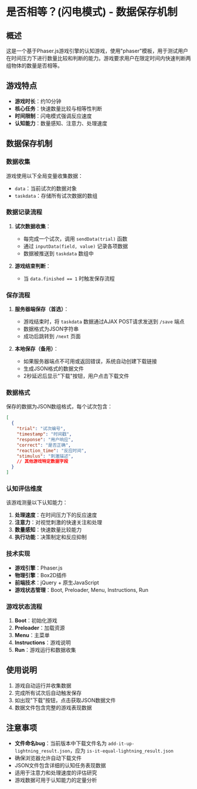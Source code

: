 # 是否相等？(闪电模式) - 数据保存机制

## 概述

这是一个基于Phaser.js游戏引擎的认知游戏，使用"phaser"模板，用于测试用户在时间压力下进行数量比较和判断的能力。游戏要求用户在限定时间内快速判断两组物体的数量是否相等。

## 游戏特点

- **游戏时长**：约10分钟
- **核心任务**：快速数量比较与相等性判断
- **时间限制**：闪电模式强调反应速度
- **认知能力**：数量感知、注意力、处理速度

## 数据保存机制

### 数据收集

游戏使用以下全局变量收集数据：
- `data`：当前试次的数据对象
- `taskdata`：存储所有试次数据的数组

### 数据记录流程

1. **试次数据收集**：
   - 每完成一个试次，调用 `sendData(trial)` 函数
   - 通过 `inputData(field, value)` 记录各项数据
   - 数据被推送到 `taskdata` 数组中

2. **游戏结束判断**：
   - 当 `data.finished == 1` 时触发保存流程

### 保存流程

1. **服务器端保存（首选）**：
   - 游戏结束时，将 `taskdata` 数据通过AJAX POST请求发送到 `/save` 端点
   - 数据格式为JSON字符串
   - 成功后跳转到 `/next` 页面

2. **本地保存（备用）**：
   - 如果服务器端点不可用或返回错误，系统自动创建下载链接
   - 生成JSON格式的数据文件
   - 2秒延迟后显示"下载"按钮，用户点击下载文件

### 数据格式

保存的数据为JSON数组格式，每个试次包含：

```json
[
  {
    "trial": "试次编号",
    "timestamp": "时间戳",
    "response": "用户响应",
    "correct": "是否正确",
    "reaction_time": "反应时间",
    "stimulus": "刺激描述",
    // 其他游戏特定数据字段
  }
]
```

### 认知评估维度

该游戏测量以下认知能力：

1. **处理速度**：在时间压力下的反应速度
2. **注意力**：对视觉刺激的快速关注和处理
3. **数量感知**：快速数量比较能力
4. **执行功能**：决策制定和反应抑制

### 技术实现

- **游戏引擎**：Phaser.js
- **物理引擎**：Box2D插件
- **前端技术**：jQuery + 原生JavaScript
- **游戏状态管理**：Boot, Preloader, Menu, Instructions, Run

### 游戏状态流程

1. **Boot**：初始化游戏
2. **Preloader**：加载资源
3. **Menu**：主菜单
4. **Instructions**：游戏说明
5. **Run**：游戏运行和数据收集

## 使用说明

1. 游戏自动运行并收集数据
2. 完成所有试次后自动触发保存
3. 如出现"下载"按钮，点击获取JSON数据文件
4. 数据文件包含完整的游戏表现数据

## 注意事项

- **文件命名bug**：当前版本中下载文件名为 `add-it-up-lightning_result.json`，应为 `is-it-equal-lightning_result.json`
- 确保浏览器允许自动下载文件
- JSON文件包含详细的认知任务表现数据
- 适用于注意力和处理速度的评估研究
- 游戏数据可用于认知能力的定量分析